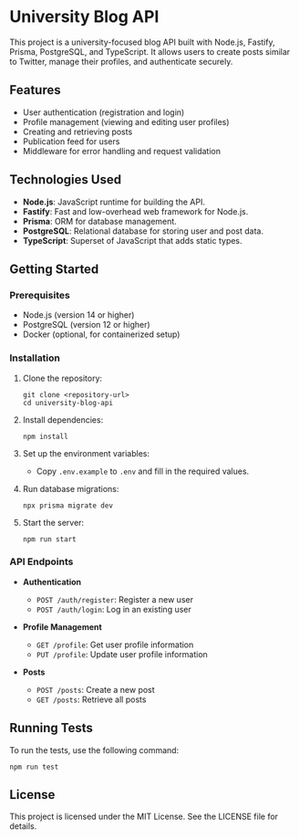 # University Blog API

This project is a university-focused blog API built with Node.js, Fastify, Prisma, PostgreSQL, and TypeScript. It allows users to create posts similar to Twitter, manage their profiles, and authenticate securely.

## Features

- User authentication (registration and login)
- Profile management (viewing and editing user profiles)
- Creating and retrieving posts
- Publication feed for users
- Middleware for error handling and request validation

## Technologies Used

- **Node.js**: JavaScript runtime for building the API.
- **Fastify**: Fast and low-overhead web framework for Node.js.
- **Prisma**: ORM for database management.
- **PostgreSQL**: Relational database for storing user and post data.
- **TypeScript**: Superset of JavaScript that adds static types.

## Getting Started

### Prerequisites

- Node.js (version 14 or higher)
- PostgreSQL (version 12 or higher)
- Docker (optional, for containerized setup)

### Installation

1. Clone the repository:
   ```
   git clone <repository-url>
   cd university-blog-api
   ```

2. Install dependencies:
   ```
   npm install
   ```

3. Set up the environment variables:
   - Copy `.env.example` to `.env` and fill in the required values.

4. Run database migrations:
   ```
   npx prisma migrate dev
   ```

5. Start the server:
   ```
   npm run start
   ```

### API Endpoints

- **Authentication**
  - `POST /auth/register`: Register a new user
  - `POST /auth/login`: Log in an existing user

- **Profile Management**
  - `GET /profile`: Get user profile information
  - `PUT /profile`: Update user profile information

- **Posts**
  - `POST /posts`: Create a new post
  - `GET /posts`: Retrieve all posts

## Running Tests

To run the tests, use the following command:
```
npm run test
```

## License

This project is licensed under the MIT License. See the LICENSE file for details.